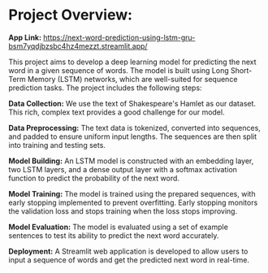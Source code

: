 # **Project Overview:**

**App Link:** https://next-word-prediction-using-lstm-gru-bsm7yqdjbzsbc4hz4mezzt.streamlit.app/


This project aims to develop a deep learning model for predicting the next word in a given sequence of words. The model is built using Long Short-Term Memory (LSTM) networks, which are well-suited for sequence prediction tasks. The project includes the following steps:

**Data Collection:** We use the text of Shakespeare's Hamlet as our dataset. This rich, complex text provides a good challenge for our model.

**Data Preprocessing:** The text data is tokenized, converted into sequences, and padded to ensure uniform input lengths. The sequences are then split into training and testing sets.

**Model Building:** An LSTM model is constructed with an embedding layer, two LSTM layers, and a dense output layer with a softmax activation function to predict the probability of the next word.

**Model Training:** The model is trained using the prepared sequences, with early stopping implemented to prevent overfitting. Early stopping monitors the validation loss and stops training when the loss stops improving.

**Model Evaluation:** The model is evaluated using a set of example sentences to test its ability to predict the next word accurately.

**Deployment:** A Streamlit web application is developed to allow users to input a sequence of words and get the predicted next word in real-time.

